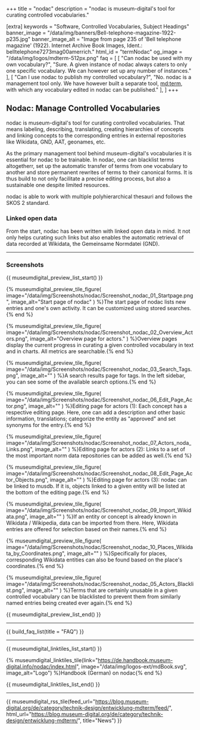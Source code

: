 +++
title = "nodac"
description = "nodac is museum-digital's tool for curating controlled vocabularies."

[extra]
keywords = "Software, Controlled Vocabularies, Subject Headings"
banner_image = "/data/img/banners/Bell-telephone-magazine-1922-p235.jpg"
banner_image_alt = "Image from page 235 of 'Bell telephone magazine' (1922). Internet Archive Book Images, Ident.: belltelephone7273mag00amerrich."
html_id = "termNodac"
og_image = "/data/img/logos/mdterm-512px.png"
faq = [
    [
        "Can nodac be used with my own vocabulary?",
        "Sure. A given instance of nodac always caters to only one specific vocabulary. We can however set up any number of instances."
    ],
    [
        "Can I use nodac to publish my controlled vocabulary?",
        "No. nodac is a management tool only. We have however built a separate tool, [md:term](/software/term), with which any vocabulary edited in nodac can be published."
    ],
]
+++

## Nodac: Manage Controlled Vocabularies

nodac is museum-digital's tool for curating controlled vocabularies. That means labeling, describing, translating, creating hierarchies of concepts and linking concepts to the corresponding entries in external repositories like Wikidata, GND, AAT, geonames, etc.

As the primary management tool behind museum-digital's vocabularies it is essential for nodac to be trainable. In nodac, one can blacklist terms altogetherr, set up the automatic transfer of terms from one vocabulary to another and store permanent rewrites of terms to their canonical forms. It is thus build to not only facilitate a precise editing process, but also a sustainable one despite limited resources.

nodac is able to work with multiple polyhierarchical thesauri and follows the SKOS 2 standard.

### Linked open data

From the start, nodac has been written with linked open data in mind. It not only helps curating such links but also enables the automatic retrieval of data recorded at Wikidata, the Gemeinsame Normdatei (GND).

----

### Screenshots

{{ museumdigital_preview_list_start() }}

{% museumdigital_preview_tile_figure(
    image="/data/img/Screenshots/nodac/Screenshot_nodac_01_Startpage.png",
    image_alt="Start page of nodac"
    ) %}The start page of nodac lists new entries and one's own activity. It can be customized using stored searches.{% end %}

{% museumdigital_preview_tile_figure(
    image="/data/img/Screenshots/nodac/Screenshot_nodac_02_Overview_Actors.png",
    image_alt="Overview page for actors."
    ) %}Overview pages display the current progress in curating a given controlled vocabulary in text and in charts. All metrics are searchable.{% end %}

{% museumdigital_preview_tile_figure(
    image="/data/img/Screenshots/nodac/Screenshot_nodac_03_Search_Tags.png",
    image_alt=""
    ) %}A search results page for tags. In the left sidebar, you can see some of the available search options.{% end %}

{% museumdigital_preview_tile_figure(
    image="/data/img/Screenshots/nodac/Screenshot_nodac_06_Edit_Page_Actor.png",
    image_alt=""
    ) %}Editing page for actors (1): Each concept has a respective editing page. Here, one can add a description and other basic information, translations; categorize the entity as "approved" and set synonyms for the entry.{% end %}

{% museumdigital_preview_tile_figure(
    image="/data/img/Screenshots/nodac/Screenshot_nodac_07_Actors_noda_Links.png",
    image_alt=""
    ) %}Editing page for actors (2): Links to a set of the most important norm data repositories can be added as well.{% end %}

{% museumdigital_preview_tile_figure(
    image="/data/img/Screenshots/nodac/Screenshot_nodac_08_Edit_Page_Actor_Objects.png",
    image_alt=""
    ) %}Editing page for actors (3): nodac can be linked to musdb. If it is, objects linked to a given entity will be listed at the bottom of the editing page.{% end %}

{% museumdigital_preview_tile_figure(
    image="/data/img/Screenshots/nodac/Screenshot_nodac_09_Import_Wikidata.png",
    image_alt=""
    ) %}If an entity or concept is already known in Wikidata / Wikipedia, data can be imported from there. Here, Wikidata entries are offered for selection based on their names.{% end %}

{% museumdigital_preview_tile_figure(
    image="/data/img/Screenshots/nodac/Screenshot_nodac_10_Places_Wikidata_by_Coordinates.png",
    image_alt=""
    ) %}Specifically for places, corresponding Wikidata entities can also be found based on the place's coordinates.{% end %}

{% museumdigital_preview_tile_figure(
    image="/data/img/Screenshots/nodac/Screenshot_nodac_05_Actors_Blacklist.png",
    image_alt=""
    ) %}Terms that are certainly unusable in a given controlled vocabulary can be blacklisted to prevent them from similarly named entries being created ever again.{% end %}

{{ museumdigital_preview_list_end() }}

----

{{ build_faq_list(title = "FAQ") }}

----

{{ museumdigital_linktiles_list_start() }}

{% museumdigital_linktiles_tile(link="https://de.handbook.museum-digital.info/nodac/index.html",
    image="/data/img/logos-ext/mdBook.svg",
    image_alt="Logo") %}Handbook (German) on nodac{% end %}

{{ museumdigital_linktiles_list_end() }}

----

{{ museumdigital_rss_tile(feed_url="https://blog.museum-digital.org/de/category/technik-design/entwicklung-mdterm/feed/",
    html_url="https://blog.museum-digital.org/de/category/technik-design/entwicklung-mdterm/",
    title="News") }}
